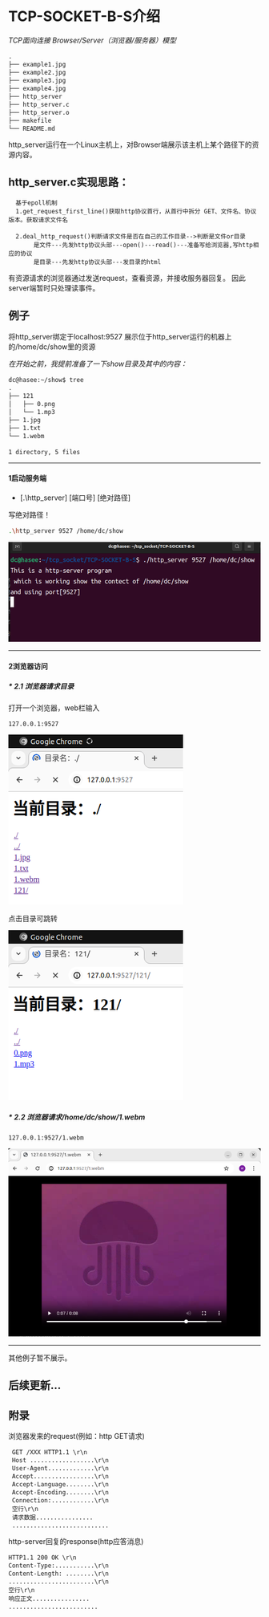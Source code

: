 
# TCP-SOCKET-B-S介绍
_TCP面向连接 Browser/Server（浏览器/服务器）模型_

```
.
├── example1.jpg
├── example2.jpg
├── example3.jpg
├── example4.jpg
├── http_server
├── http_server.c
├── http_server.o
├── makefile
└── README.md
```

http_server运行在一个Linux主机上，对Browser端展示该主机上某个路径下的资源内容。


## http_server.c实现思路：
      基于epoll机制
      1.get_request_first_line()获取http协议首行，从首行中拆分 GET、文件名、协议版本。获取请求文件名

      2.deal_http_request()判断请求文件是否在自己的工作目录-->判断是文件or目录
           是文件---先发http协议头部---open()---read()---准备写给浏览器,写http相应的协议
           是目录---先发http协议头部---发目录的html

有资源请求的浏览器通过发送request，查看资源，并接收服务器回复。
因此server端暂时只处理读事件。


## 例子

将http_server绑定于localhost:9527
展示位于http_server运行的机器上的/home/dc/show里的资源

*在开始之前，我提前准备了一下show目录及其中的内容：*
```
dc@hasee:~/show$ tree
.
├── 121
│   ├── 0.png
│   └── 1.mp3
├── 1.jpg
├── 1.txt
└── 1.webm

1 directory, 5 files
```
---

#### 1启动服务端

* [.\http_server] [端口号] [绝对路径] 

写绝对路径！

```bash
.\http_server 9527 /home/dc/show
```
![展示example1.jpg](example1.jpg)

---
#### 2浏览器访问

##### * 2.1 浏览器请求目录

打开一个浏览器，web栏输入

```
127.0.0.1:9527
```
![展示example3.jpg](example3.jpg)

点击目录可跳转

![展示example4.jpg](example4.jpg)

##### * 2.2 浏览器请求/home/dc/show/1.webm

```
127.0.0.1:9527/1.webm
```
![展示example2.jpg](example2.jpg)

---

其他例子暂不展示。

##  后续更新...

## 附录
浏览器发来的request(例如：http GET请求)
 
     GET /XXX HTTP1.1 \r\n
     Host ..................\r\n
     User-Agent.............\r\n
     Accept.................\r\n
     Accept-Language........\r\n
     Accept-Encoding........\r\n
     Connection:............\r\n
     空行\r\n
     请求数据................
     ...........................


http-server回复的response(http应答消息)
 
    HTTP1.1 200 OK \r\n
    Content-Type:...........\r\n
    Content-Length: ........\r\n
    ........................\r\n
    空行\r\n
    响应正文................
    .........................

